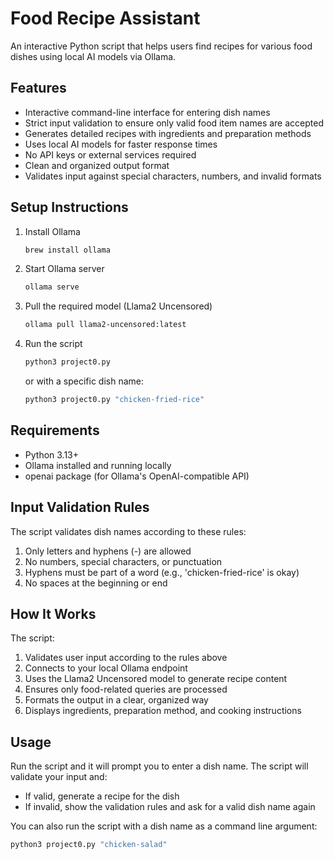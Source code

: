 # Food Recipe Assistant

An interactive Python script that helps users find recipes for various food dishes using local AI models via Ollama.

## Features
- Interactive command-line interface for entering dish names
- Strict input validation to ensure only valid food item names are accepted
- Generates detailed recipes with ingredients and preparation methods
- Uses local AI models for faster response times
- No API keys or external services required
- Clean and organized output format
- Validates input against special characters, numbers, and invalid formats

## Setup Instructions
1. Install Ollama
   ```bash
   brew install ollama
   ```

2. Start Ollama server
   ```bash
   ollama serve
   ```

3. Pull the required model (Llama2 Uncensored)
   ```bash
   ollama pull llama2-uncensored:latest
   ```

4. Run the script
   ```bash
   python3 project0.py
   ```
   or with a specific dish name:
   ```bash
   python3 project0.py "chicken-fried-rice"
   ```

## Requirements
- Python 3.13+
- Ollama installed and running locally
- openai package (for Ollama's OpenAI-compatible API)

## Input Validation Rules
The script validates dish names according to these rules:
1. Only letters and hyphens (-) are allowed
2. No numbers, special characters, or punctuation
3. Hyphens must be part of a word (e.g., 'chicken-fried-rice' is okay)
4. No spaces at the beginning or end

## How It Works
The script:
1. Validates user input according to the rules above
2. Connects to your local Ollama endpoint
3. Uses the Llama2 Uncensored model to generate recipe content
4. Ensures only food-related queries are processed
5. Formats the output in a clear, organized way
6. Displays ingredients, preparation method, and cooking instructions

## Usage
Run the script and it will prompt you to enter a dish name. The script will validate your input and:
- If valid, generate a recipe for the dish
- If invalid, show the validation rules and ask for a valid dish name again

You can also run the script with a dish name as a command line argument:
```bash
python3 project0.py "chicken-salad"
```
